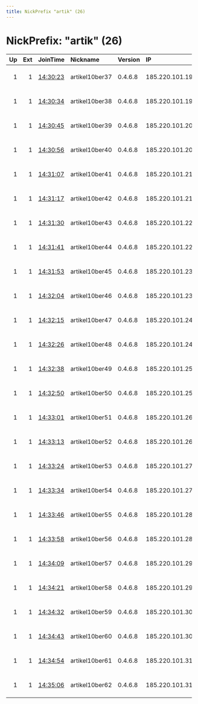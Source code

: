 ```yaml
---
title: NickPrefix "artik" (26)
---
```


# NickPrefix: "artik" (26)

|   Up |   Ext | JoinTime                                                                                              | Nickname       | Version   | IP             | AS                     | CC   |   ORp |   Dirp | OS    | Contact                             |   eFamMembers |
|-----:|------:|:------------------------------------------------------------------------------------------------------|:---------------|:----------|:---------------|:-----------------------|:-----|------:|-------:|:------|:------------------------------------|--------------:|
|    1 |     1 | [14:30:23](https://nusenu.github.io/OrNetStats/w/relay/73628BEE346E50C3A60ECFF30A35D4452D1D074A.html) | artikel10ber37 | 0.4.6.8   | 185.220.101.19 | CIA TRIAD SECURITY LLC | de   |  8443 |      0 | Linux | Artikel10 url:artikel10.org email:i |            75 |
|    1 |     1 | [14:30:34](https://nusenu.github.io/OrNetStats/w/relay/8678C629D35E2CA6A0D1A3D3F4C5F56134F5EB9A.html) | artikel10ber38 | 0.4.6.8   | 185.220.101.19 | CIA TRIAD SECURITY LLC | de   |  9443 |      0 | Linux | Artikel10 url:artikel10.org email:i |            75 |
|    1 |     1 | [14:30:45](https://nusenu.github.io/OrNetStats/w/relay/8C76967C2791E2709135846F172ED74AFA3C260E.html) | artikel10ber39 | 0.4.6.8   | 185.220.101.20 | CIA TRIAD SECURITY LLC | de   |  8443 |      0 | Linux | Artikel10 url:artikel10.org email:i |            75 |
|    1 |     1 | [14:30:56](https://nusenu.github.io/OrNetStats/w/relay/9A3076C5EB8D85150B6CA6AB81F9D3579091659A.html) | artikel10ber40 | 0.4.6.8   | 185.220.101.20 | CIA TRIAD SECURITY LLC | de   |  9443 |      0 | Linux | Artikel10 url:artikel10.org email:i |            75 |
|    1 |     1 | [14:31:07](https://nusenu.github.io/OrNetStats/w/relay/768C50E197D3CBE256B30FE949603FD23112890B.html) | artikel10ber41 | 0.4.6.8   | 185.220.101.21 | CIA TRIAD SECURITY LLC | de   |  8443 |      0 | Linux | Artikel10 url:artikel10.org email:i |            75 |
|    1 |     1 | [14:31:17](https://nusenu.github.io/OrNetStats/w/relay/A7C6072A52804A8170D855908A748541F5D02B2C.html) | artikel10ber42 | 0.4.6.8   | 185.220.101.21 | CIA TRIAD SECURITY LLC | de   |  9443 |      0 | Linux | Artikel10 url:artikel10.org email:i |            75 |
|    1 |     1 | [14:31:30](https://nusenu.github.io/OrNetStats/w/relay/2E7EFCF9BBE38211DC90BBB9F32FBEF612ACC490.html) | artikel10ber43 | 0.4.6.8   | 185.220.101.22 | CIA TRIAD SECURITY LLC | de   |  8443 |      0 | Linux | Artikel10 url:artikel10.org email:i |            75 |
|    1 |     1 | [14:31:41](https://nusenu.github.io/OrNetStats/w/relay/5897522C8BCC886A59E3032125DDB1D33A156AB3.html) | artikel10ber44 | 0.4.6.8   | 185.220.101.22 | CIA TRIAD SECURITY LLC | de   |  9443 |      0 | Linux | Artikel10 url:artikel10.org email:i |            75 |
|    1 |     1 | [14:31:53](https://nusenu.github.io/OrNetStats/w/relay/9F2CF2A8221FDE4BE29A677EA5AB27F2EA2EA24B.html) | artikel10ber45 | 0.4.6.8   | 185.220.101.23 | CIA TRIAD SECURITY LLC | de   |  8443 |      0 | Linux | Artikel10 url:artikel10.org email:i |            75 |
|    1 |     1 | [14:32:04](https://nusenu.github.io/OrNetStats/w/relay/4154F933916022087165230DD5774BC168CA1F9C.html) | artikel10ber46 | 0.4.6.8   | 185.220.101.23 | CIA TRIAD SECURITY LLC | de   |  9443 |      0 | Linux | Artikel10 url:artikel10.org email:i |            75 |
|    1 |     1 | [14:32:15](https://nusenu.github.io/OrNetStats/w/relay/64EEA511984F2C862F09E77755DC657EC31E6483.html) | artikel10ber47 | 0.4.6.8   | 185.220.101.24 | CIA TRIAD SECURITY LLC | de   |  8443 |      0 | Linux | Artikel10 url:artikel10.org email:i |            75 |
|    1 |     1 | [14:32:26](https://nusenu.github.io/OrNetStats/w/relay/57BC08F00C6A083631EF32352CEFF7564D2A66AD.html) | artikel10ber48 | 0.4.6.8   | 185.220.101.24 | CIA TRIAD SECURITY LLC | de   |  9443 |      0 | Linux | Artikel10 url:artikel10.org email:i |            75 |
|    1 |     1 | [14:32:38](https://nusenu.github.io/OrNetStats/w/relay/105F800FD30E637883A64EA64BC556E82C248A51.html) | artikel10ber49 | 0.4.6.8   | 185.220.101.25 | CIA TRIAD SECURITY LLC | de   |  8443 |      0 | Linux | Artikel10 url:artikel10.org email:i |            75 |
|    1 |     1 | [14:32:50](https://nusenu.github.io/OrNetStats/w/relay/8392CF7DD3E8B17685DDE98B0BC4E7391F727246.html) | artikel10ber50 | 0.4.6.8   | 185.220.101.25 | CIA TRIAD SECURITY LLC | de   |  9443 |      0 | Linux | Artikel10 url:artikel10.org email:i |            75 |
|    1 |     1 | [14:33:01](https://nusenu.github.io/OrNetStats/w/relay/A3389B5CCACB850B45148895B26AC912B7EC9CB6.html) | artikel10ber51 | 0.4.6.8   | 185.220.101.26 | CIA TRIAD SECURITY LLC | de   |  8443 |      0 | Linux | Artikel10 url:artikel10.org email:i |            75 |
|    1 |     1 | [14:33:13](https://nusenu.github.io/OrNetStats/w/relay/F3044FB2A8CE7379D2FBA9BFD624EFE180F41C26.html) | artikel10ber52 | 0.4.6.8   | 185.220.101.26 | CIA TRIAD SECURITY LLC | de   |  9443 |      0 | Linux | Artikel10 url:artikel10.org email:i |            75 |
|    1 |     1 | [14:33:24](https://nusenu.github.io/OrNetStats/w/relay/64455A8D18A789BBFD648D63B038686218D83149.html) | artikel10ber53 | 0.4.6.8   | 185.220.101.27 | CIA TRIAD SECURITY LLC | de   |  8443 |      0 | Linux | Artikel10 url:artikel10.org email:i |            75 |
|    1 |     1 | [14:33:34](https://nusenu.github.io/OrNetStats/w/relay/1B18F98534634EF4EB4B36523F052F4D829E0496.html) | artikel10ber54 | 0.4.6.8   | 185.220.101.27 | CIA TRIAD SECURITY LLC | de   |  9443 |      0 | Linux | Artikel10 url:artikel10.org email:i |            75 |
|    1 |     1 | [14:33:46](https://nusenu.github.io/OrNetStats/w/relay/9E5680B3F5C2CA768F282C85DBAA11732D7456D4.html) | artikel10ber55 | 0.4.6.8   | 185.220.101.28 | CIA TRIAD SECURITY LLC | de   |  8443 |      0 | Linux | Artikel10 url:artikel10.org email:i |            75 |
|    1 |     1 | [14:33:58](https://nusenu.github.io/OrNetStats/w/relay/8029928877A15A504D92996C65BFD4F0BDF4E702.html) | artikel10ber56 | 0.4.6.8   | 185.220.101.28 | CIA TRIAD SECURITY LLC | de   |  9443 |      0 | Linux | Artikel10 url:artikel10.org email:i |            75 |
|    1 |     1 | [14:34:09](https://nusenu.github.io/OrNetStats/w/relay/052DD265BDC99F7AC98B3DB03652C36E36AB3541.html) | artikel10ber57 | 0.4.6.8   | 185.220.101.29 | CIA TRIAD SECURITY LLC | de   |  8443 |      0 | Linux | Artikel10 url:artikel10.org email:i |            75 |
|    1 |     1 | [14:34:21](https://nusenu.github.io/OrNetStats/w/relay/81A1D74F5E47D477B10F8281858CD5FE12144CFF.html) | artikel10ber58 | 0.4.6.8   | 185.220.101.29 | CIA TRIAD SECURITY LLC | de   |  9443 |      0 | Linux | Artikel10 url:artikel10.org email:i |            75 |
|    1 |     1 | [14:34:32](https://nusenu.github.io/OrNetStats/w/relay/9BEA5A57E3966C86B7E9AD788BB9EE337C31446C.html) | artikel10ber59 | 0.4.6.8   | 185.220.101.30 | CIA TRIAD SECURITY LLC | de   |  8443 |      0 | Linux | Artikel10 url:artikel10.org email:i |            75 |
|    1 |     1 | [14:34:43](https://nusenu.github.io/OrNetStats/w/relay/1CC7786BEEA51EDAB4542EEF16BF46AD68E32C8A.html) | artikel10ber60 | 0.4.6.8   | 185.220.101.30 | CIA TRIAD SECURITY LLC | de   |  9443 |      0 | Linux | Artikel10 url:artikel10.org email:i |            75 |
|    1 |     1 | [14:34:54](https://nusenu.github.io/OrNetStats/w/relay/C583FE1E179C886854EC36DA325E982C39F306B1.html) | artikel10ber61 | 0.4.6.8   | 185.220.101.31 | CIA TRIAD SECURITY LLC | de   |  8443 |      0 | Linux | Artikel10 url:artikel10.org email:i |            75 |
|    1 |     1 | [14:35:06](https://nusenu.github.io/OrNetStats/w/relay/72AB7C961CD2AEEB949474CAF88DF5221546D2BF.html) | artikel10ber62 | 0.4.6.8   | 185.220.101.31 | CIA TRIAD SECURITY LLC | de   |  9443 |      0 | Linux | Artikel10 url:artikel10.org email:i |            75 |
